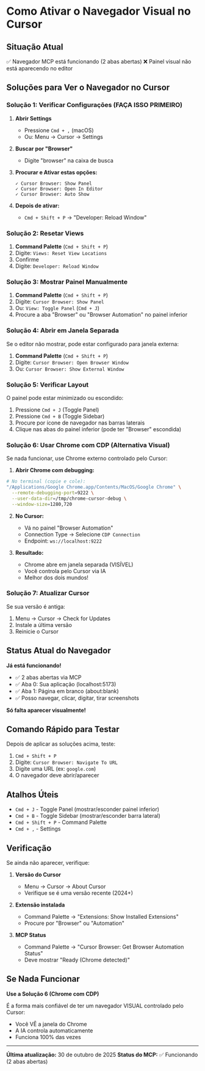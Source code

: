 # Como Ativar o Navegador Visual no Cursor

## Situação Atual

✅ Navegador MCP está funcionando (2 abas abertas)
❌ Painel visual não está aparecendo no editor

## Soluções para Ver o Navegador no Cursor

### Solução 1: Verificar Configurações (FAÇA ISSO PRIMEIRO)

1. **Abrir Settings**
   - Pressione `Cmd + ,` (macOS)
   - Ou: Menu → Cursor → Settings

2. **Buscar por "Browser"**
   - Digite "browser" na caixa de busca

3. **Procurar e Ativar estas opções:**
   ```
   ✓ Cursor Browser: Show Panel
   ✓ Cursor Browser: Open In Editor
   ✓ Cursor Browser: Auto Show
   ```

4. **Depois de ativar:**
   - `Cmd + Shift + P` → "Developer: Reload Window"

### Solução 2: Resetar Views

1. **Command Palette** (`Cmd + Shift + P`)
2. Digite: `Views: Reset View Locations`
3. Confirme
4. Digite: `Developer: Reload Window`

### Solução 3: Mostrar Painel Manualmente

1. **Command Palette** (`Cmd + Shift + P`)
2. Digite: `Cursor Browser: Show Panel`
3. Ou: `View: Toggle Panel` (`Cmd + J`)
4. Procure a aba "Browser" ou "Browser Automation" no painel inferior

### Solução 4: Abrir em Janela Separada

Se o editor não mostrar, pode estar configurado para janela externa:

1. **Command Palette** (`Cmd + Shift + P`)
2. Digite: `Cursor Browser: Open Browser Window`
3. Ou: `Cursor Browser: Show External Window`

### Solução 5: Verificar Layout

O painel pode estar minimizado ou escondido:

1. Pressione `Cmd + J` (Toggle Panel)
2. Pressione `Cmd + B` (Toggle Sidebar)
3. Procure por ícone de navegador nas barras laterais
4. Clique nas abas do painel inferior (pode ter "Browser" escondida)

### Solução 6: Usar Chrome com CDP (Alternativa Visual)

Se nada funcionar, use Chrome externo controlado pelo Cursor:

1. **Abrir Chrome com debugging:**
```bash
# No terminal (copie e cole):
"/Applications/Google Chrome.app/Contents/MacOS/Google Chrome" \
  --remote-debugging-port=9222 \
  --user-data-dir=/tmp/chrome-cursor-debug \
  --window-size=1280,720
```

2. **No Cursor:**
   - Vá no painel "Browser Automation"
   - Connection Type → Selecione `CDP Connection`
   - Endpoint: `ws://localhost:9222`

3. **Resultado:**
   - Chrome abre em janela separada (VISÍVEL)
   - Você controla pelo Cursor via IA
   - Melhor dos dois mundos!

### Solução 7: Atualizar Cursor

Se sua versão é antiga:

1. Menu → Cursor → Check for Updates
2. Instale a última versão
3. Reinicie o Cursor

## Status Atual do Navegador

**Já está funcionando!**
- ✅ 2 abas abertas via MCP
- ✅ Aba 0: Sua aplicação (localhost:5173)
- ✅ Aba 1: Página em branco (about:blank)
- ✅ Posso navegar, clicar, digitar, tirar screenshots

**Só falta aparecer visualmente!**

## Comando Rápido para Testar

Depois de aplicar as soluções acima, teste:

1. `Cmd + Shift + P`
2. Digite: `Cursor Browser: Navigate To URL`
3. Digite uma URL (ex: `google.com`)
4. O navegador deve abrir/aparecer

## Atalhos Úteis

- `Cmd + J` - Toggle Panel (mostrar/esconder painel inferior)
- `Cmd + B` - Toggle Sidebar (mostrar/esconder barra lateral)
- `Cmd + Shift + P` - Command Palette
- `Cmd + ,` - Settings

## Verificação

Se ainda não aparecer, verifique:

1. **Versão do Cursor**
   - Menu → Cursor → About Cursor
   - Verifique se é uma versão recente (2024+)

2. **Extensão instalada**
   - Command Palette → "Extensions: Show Installed Extensions"
   - Procure por "Browser" ou "Automation"

3. **MCP Status**
   - Command Palette → "Cursor Browser: Get Browser Automation Status"
   - Deve mostrar "Ready (Chrome detected)"

## Se Nada Funcionar

**Use a Solução 6 (Chrome com CDP)**

É a forma mais confiável de ter um navegador VISUAL controlado pelo Cursor:
- Você VÊ a janela do Chrome
- A IA controla automaticamente
- Funciona 100% das vezes

---
**Última atualização:** 30 de outubro de 2025
**Status do MCP:** ✅ Funcionando (2 abas abertas)

